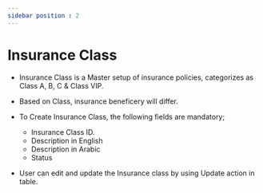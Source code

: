 ```yaml
---
sidebar position : 2
---
```


# Insurance Class

  - Insurance Class is a Master setup of insurance policies, categorizes as Class A, B, C & Class VIP.

  - Based on Class, insurance beneficery will differ.

  - To Create Insurance Class, the following fields are mandatory;
    - Insurance Class ID.
    - Description in English
    - Description in Arabic
    - Status

  - User can edit and update the Insurance class by using Update action in table.